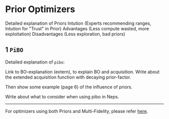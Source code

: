 # Prior Optimizers


Detailed explanation of Priors
Intution (Experts recommending ranges, Intution for "Trust" in Prior)
Advantages (Less compute wasted, more exploitation)
Disadvantages (Less exploration, bad priors)


## 1 `PiBO`

Detailed explanation of `pibo`:

Link to BO-explanation (extern), to explain BO and acquisition.
Write about the extended acquisition function with decaying prior-factor.

Then show some example (page 6) of the influence of priors.

Write about what to consider when using pibo in Neps.

___

For optimizers using both Priors and Multi-Fidelity, please refer [here](multifidelity_prior.md).
